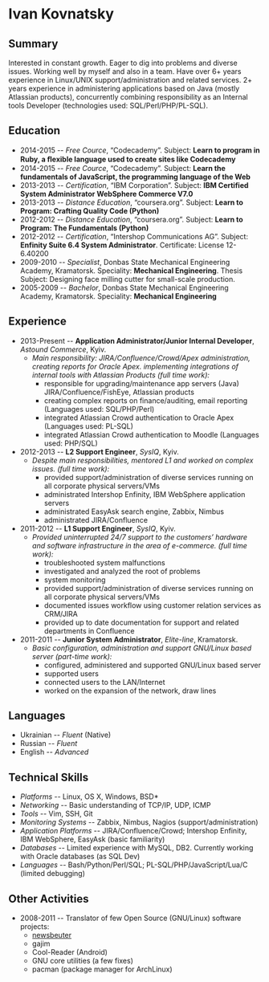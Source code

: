 # Ivan Kovnatsky

## Summary
Interested in constant growth. Eager to dig into problems and diverse issues.
Working well by myself and also in a team. Have over 6+ years experience in
Linux/UNIX support/administration and related services. 2+ years experience in
administering applications based on Java (mostly Atlassian products),
concurrently combining responsibility as an Internal tools Developer
(technologies used: SQL/Perl/PHP/PL-SQL).

## Education
* 2014-2015 -- _Free Cource_, “Codecademy”. Subject: **Learn to program in Ruby, a ﬂexible language used to create sites like Codecademy**
* 2014-2015 -- _Free Cource_, “Codecademy”. Subject: **Learn the fundamentals of JavaScript, the programming language of the Web**
* 2013-2013 -- _Certification_, “IBM Corporation”. Subject: **IBM Certified System Administrator WebSphere Commerce V7.0**
* 2013-2013 -- _Distance Education_, “coursera.org”. Subject: **Learn to Program: Crafting Quality Code (Python)**
* 2012-2012 -- _Distance Education_, “coursera.org”. Subject: **Learn to Program: The Fundamentals (Python)**
* 2012-2012 -- _Certification_, “Intershop Communications AG”. Subject: **Enfinity Suite 6.4 System Administrator**. Certificate: License 12-6.40200
* 2009-2010 -- _Specialist_, Donbas State Mechanical Engineering Academy, Kramatorsk. Speciality: **Mechanical Engineering**. Thesis Subject: Designing face milling cutter for small-scale production.
* 2005-2009 -- _Bachelor_, Donbas State Mechanical Engineering Academy, Kramatorsk. Speciality: **Mechanical Engineering**

## Experience
* 2013-Present -- **Application Administrator/Junior Internal Developer**, _Astound Commerce_, Kyiv.
  * _Main responsibility: JIRA/Confluence/Crowd/Apex administration, creating reports for Oracle Apex. implementing integrations of internal tools with Atlassian Products (full time work):_
    * responsible for upgrading/maintenance app servers (Java) JIRA/Confluence/FishEye, Atlassian products
    * creating complex reports on finance/auditing, email reporting (Languages used: SQL/PHP/Perl)
    * integrated Atlassian Crowd authentication to Oracle Apex (Languages used: PL-SQL)
    * integrated Atlassian Crowd authentication to Moodle (Languages used: PHP/SQL)
* 2012-2013 -- **L2 Support Engineer**, _SysIQ_, Kyiv.
  * _Despite main responsibilities, mentored L1 and worked on complex issues. (full time work):_
    * provided support/administration of diverse services running on all corporate physical servers/VMs
    * administrated Intershop Enfinity, IBM WebSphere application servers
    * administrated EasyAsk search engine, Zabbix, Nimbus
    * administrated JIRA/Confluence
* 2011-2012 -- **L1 Support Engineer**, _SysIQ_, Kyiv.
  * _Provided uninterrupted 24/7 support to the customers’ hardware and software infrastructure in the area of e-commerce. (full time work):_
    * troubleshooted system malfunctions
    * investigated and analyzed the root of problems
    * system monitoring
    * provided support/administration of diverse services running on all corporate physical servers/VMs
    * documented issues workflow using customer relation services as CRM/JIRA
    * provided up to date documentation for support and related departments in Confluence
* 2011-2011 -- **Junior System Administrator**, _Elite-line_, Kramatorsk.
  * _Basic configuration, administration and support GNU/Linux based server (part-time work):_
    * configured, administered and supported GNU/Linux based server
    * supported users
    * connected users to the LAN/Internet
    * worked on the expansion of the network, draw lines

## Languages
* Ukrainian -- _Fluent_ (Native)
* Russian -- _Fluent_
* English -- _Advanced_

## Technical Skills
* _Platforms_ -- Linux, OS X, Windows, BSD*
* _Networking_ -- Basic understanding of TCP/IP, UDP, ICMP
* _Tools_ -- Vim, SSH, Git
* _Monitoring Systems_ -- Zabbix, Nimbus, Nagios (support/administration)
* _Application Platforms_ -- JIRA/Confluence/Crowd; Intershop Enfinity, IBM WebSphere, EasyAsk (basic familiarity)
* _Databases_ -- Limited experience with MySQL, DB2. Currently working with Oracle databases (as SQL Dev)
* _Languages_ -- Bash/Python/Perl/SQL; PL-SQL/PHP/JavaScript/Lua/C (limited debugging)

## Other Activities
* 2008-2011 -- Translator of few Open Source (GNU/Linux) software projects:
  * [newsbeuter](https://github.com/akrennmair/newsbeuter)
  * gajim
  * Cool-Reader (Android)
  * GNU core utilities (a few fixes)
  * pacman (package manager for ArchLinux)
